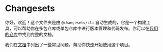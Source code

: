# Changesets

你好，欢迎！这个文件夹是由 `@changesets/cli` 自动生成的，它是一个构建工具，可以帮助你在多包仓库或单包仓库中进行版本管理和代码发布。你可以在[我们的仓库](https://github.com/changesets/changesets)中找到完整的文档。

我们在[文档](https://github.com/changesets/changesets/blob/main/docs/common-questions.md)中列出了一些常见问题，帮助你快速开始使用这个项目。
